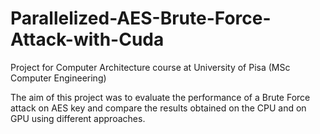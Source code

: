 # Parallelized-AES-Brute-Force-Attack-with-Cuda

Project for Computer Architecture course at University of Pisa (MSc Computer Engineering)

The aim of this project was to evaluate the performance of a Brute Force attack on AES key and compare the results obtained on the CPU and on GPU using different approaches.
